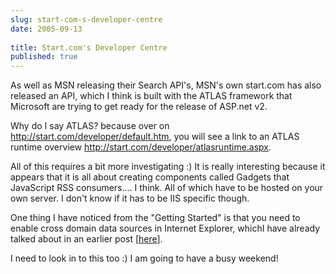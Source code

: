```yaml
---
slug: start-com-s-developer-centre
date: 2005-09-13
 
title: Start.com's Developer Centre
published: true
---
```

As well as MSN releasing their Search API's, MSN's own start.com has also released an API, which I think is built with the ATLAS framework that Microsoft are trying to get ready for the release of ASP.net v2.<p />Why do I say ATLAS? because over on <a href="http://start.com/developer/default.htm">http://start.com/developer/default.htm</a>, you will see a link to an ATLAS runtime overview <a href="http://start.com/developer/atlasruntime.aspx">http://start.com/developer/atlasruntime.aspx</a>.<p />All of this requires a bit more investigating :) It is really interesting because it appears that it is all about creating components called Gadgets that JavaScript RSS consumers.... I think. All of which have to be hosted on your own server. I don't know if it has to be IIS specific though.<p />One thing I have noticed from the "Getting Started" is that you need to enable cross domain data sources in Internet Explorer, whichI have already talked about in an earlier post [<a href="http://www.kinlan.co.uk/2005/08/minor-problem-with-my-ajax-application.html" title="http://www.kinlan.co.uk/2005/08/minor-problem-with-my-ajax-application.html">here</a>].<p />I need to look in to this too :) I am going to have a busy weekend!<p />

